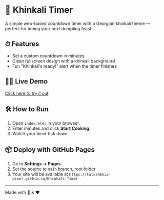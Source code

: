 # 🥟 Khinkali Timer
A simple web-based countdown timer with a Georgian khinkali theme — perfect for timing your next dumpling feast!

## ⏱ Features
- Set a custom countdown in minutes
- Clean fullscreen design with a khinkali background
- Fun "Khinkali's ready!" alert when the timer finishes

## 🧑‍🍳 Live Demo
[Click here to try it out](https://tutashkhia-pixel.github.io/Khinkali-Timer)

## 🛠 How to Run
1. Open `index.html` in your browser.
2. Enter minutes and click **Start Cooking**.
3. Watch your timer tick down.

## 📦 Deploy with GitHub Pages
1. Go to **Settings → Pages**
2. Set the source to `main` branch, root folder
3. Your site will be available at `https://tutashkhia-pixel.github.io/Khinkali-Timer`

---
Made with 🥟 & ❤️
